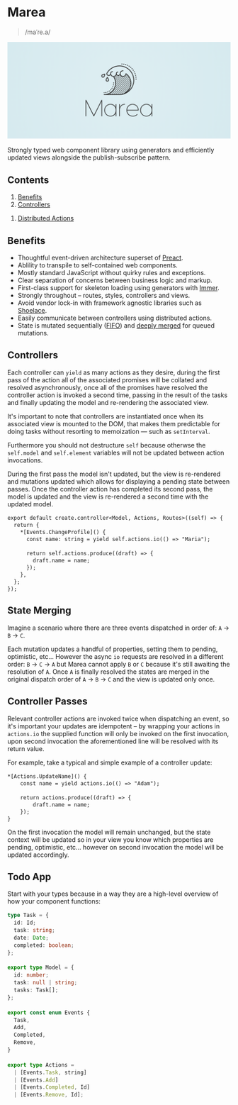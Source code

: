 # Marea

> /maˈɾe.a/

<img src="/media/logo.png" />

Strongly typed web component library using generators and efficiently updated views alongside the publish-subscribe pattern.

## Contents

1. [Benefits](#benefits)
1. [Controllers](#controllers)
<!-- 1. [View Helpers](#view-helpers) -->
1. [Distributed Actions](#distributed-actions)

## Benefits

- Thoughtful event-driven architecture superset of [Preact](https://github.com/preactjs/preact).
- Ablility to transpile to self-contained web components.
- Mostly standard JavaScript without quirky rules and exceptions.
- Clear separation of concerns between business logic and markup.
- First-class support for skeleton loading using generators with [Immer](https://immerjs.github.io/immer/).
- Strongly throughout &ndash; routes, styles, controllers and views.
- Avoid vendor lock-in with framework agnostic libraries such as [Shoelace](https://shoelace.style/).
- Easily communicate between controllers using distributed actions.
- State is mutated sequentially ([FIFO](<https://en.wikipedia.org/wiki/FIFO_(computing_and_electronics)>)) and [deeply merged](#state-merging) for queued mutations.

## Controllers

Each controller can `yield` as many actions as they desire, during the first pass of the action all of the associated promises will be collated and resolved asynchronously, once all of the promises have resolved the controller action is invoked a second time, passing in the result of the tasks and finally updating the model and re-rendering the associated view.

It's important to note that controllers are instantiated once when its associated view is mounted to the DOM, that makes them predictable for doing tasks without resorting to memoization &mdash; such as `setInterval`.

Furthermore you should not destructure `self` because otherwse the `self.model` and `self.element` variables will not be updated between action invocations.

During the first pass the model isn't updated, but the view is re-rendered and mutations updated which allows for displaying a pending state between passes. Once the controller action has completed its second pass, the model is updated and the view is re-rendered a second time with the updated model.

```tsx
export default create.controller<Model, Actions, Routes>((self) => {
  return {
    *[Events.ChangeProfile]() {
      const name: string = yield self.actions.io(() => "Maria");

      return self.actions.produce((draft) => {
        draft.name = name;
      });
    },
  };
});
```

<!-- ## Views

Use the `validate` function to introspect your model:

```tsx
<img
  src={model.avatar}
  alt="avatar"
  aria-busy={actions.validate((model) => modal.avatar === State.Pending)}
/>
```

You can also use the same approach for optimistic data:

```tsx
<h1>Hello {actions.validate((model) => model.avatar === State.Optimistic)}</h1>
``` -->

<!-- ## Distributed Actions -->

## State Merging

Imagine a scenario where there are three events dispatched in order of: `A` → `B` → `C`.

Each mutation updates a handful of properties, setting them to pending, optimistic, etc&hellip; However the async `io` requests are resolved in a different order: `B` → `C` → `A` but Marea cannot apply `B` or `C` because it's still awaiting the resolution of `A`. Once `A` is finally resolved the states are merged in the original dispatch order of `A` → `B` → `C` and the view is updated only once.

## Controller Passes

Relevant controller actions are invoked twice when dispatching an event, so it's important your updates are idempotent &ndash; by wrapping your actions in `actions.io` the supplied function will only be invoked on the first invocation, upon second invocation the aforementioned line will be resolved with its return value.

For example, take a typical and simple example of a controller update:

```tsx
*[Actions.UpdateName]() {
    const name = yield actions.io(() => "Adam");

    return actions.produce((draft) => {
        draft.name = name;
    });
}
```

On the first invocation the model will remain unchanged, but the state context will be updated so in your view you know which properties are pending, optimistic, etc... however on second invocation the model will be updated accordingly.

## Todo App

Start with your types because in a way they are a high-level overview of how your component functions:

```ts
type Task = {
  id: Id;
  task: string;
  date: Date;
  completed: boolean;
};

export type Model = {
  id: number;
  task: null | string;
  tasks: Task[];
};

export const enum Events {
  Task,
  Add,
  Completed,
  Remove,
}

export type Actions =
  | [Events.Task, string]
  | [Events.Add]
  | [Events.Completed, Id]
  | [Events.Remove, Id];
```
